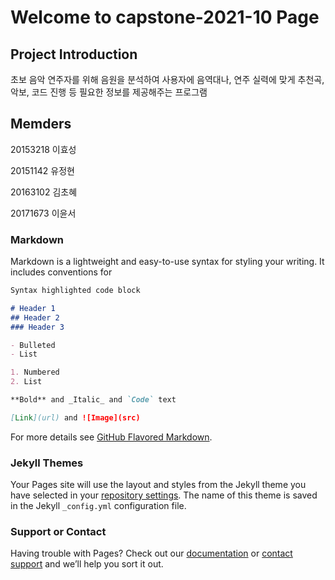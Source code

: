 # Welcome to capstone-2021-10 Page

## Project Introduction
초보 음악 연주자를 위해 음원을 분석하여 사용자에 음역대나, 연주 실력에 맞게 추천곡, 악보, 코드 진행 등 필요한 정보를 제공해주는 프로그램

## Memders
20153218 이효성 

20151142 유정현 

20163102 김초혜 

20171673 이윤서

### Markdown

Markdown is a lightweight and easy-to-use syntax for styling your writing. It includes conventions for

```markdown
Syntax highlighted code block

# Header 1
## Header 2
### Header 3

- Bulleted
- List

1. Numbered
2. List

**Bold** and _Italic_ and `Code` text

[Link](url) and ![Image](src)
```

For more details see [GitHub Flavored Markdown](https://guides.github.com/features/mastering-markdown/).

### Jekyll Themes

Your Pages site will use the layout and styles from the Jekyll theme you have selected in your [repository settings](https://github.com/kookmin-sw/cap-template/settings). The name of this theme is saved in the Jekyll `_config.yml` configuration file.

### Support or Contact

Having trouble with Pages? Check out our [documentation](https://help.github.com/categories/github-pages-basics/) or [contact support](https://github.com/contact) and we’ll help you sort it out.
